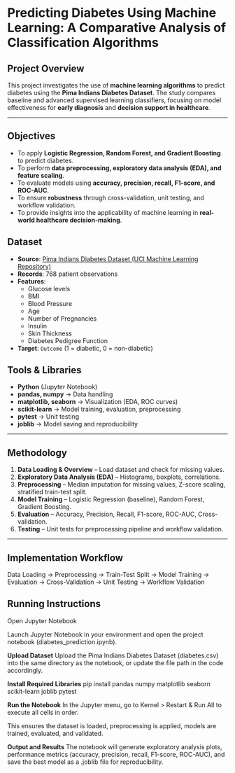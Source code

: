 # Predicting Diabetes Using Machine Learning: A Comparative Analysis of Classification Algorithms

##  Project Overview
This project investigates the use of **machine learning algorithms** to predict diabetes using the **Pima Indians Diabetes Dataset**. The study compares baseline and advanced supervised learning classifiers, focusing on model effectiveness for **early diagnosis** and **decision support in healthcare**.

---

## Objectives
- To apply **Logistic Regression, Random Forest, and Gradient Boosting** to predict diabetes.  
- To perform **data preprocessing, exploratory data analysis (EDA), and feature scaling**.  
- To evaluate models using **accuracy, precision, recall, F1-score, and ROC-AUC**.  
- To ensure **robustness** through cross-validation, unit testing, and workflow validation.  
- To provide insights into the applicability of machine learning in **real-world healthcare decision-making**.



##  Dataset
- **Source**: [Pima Indians Diabetes Dataset (UCI Machine Learning Repository)](https://www.kaggle.com/datasets/uciml/pima-indians-diabetes-database)  
- **Records**: 768 patient observations  
- **Features**:  
  - Glucose levels  
  - BMI  
  - Blood Pressure  
  - Age  
  - Number of Pregnancies  
  - Insulin  
  - Skin Thickness  
  - Diabetes Pedigree Function  
- **Target**: `Outcome` (1 = diabetic, 0 = non-diabetic)  


##  Tools & Libraries
- **Python** (Jupyter Notebook)  
- **pandas, numpy** → Data handling  
- **matplotlib, seaborn** → Visualization (EDA, ROC curves)  
- **scikit-learn** → Model training, evaluation, preprocessing  
- **pytest** → Unit testing  
- **joblib** → Model saving and reproducibility  

---

##  Methodology
1. **Data Loading & Overview** – Load dataset and check for missing values.  
2. **Exploratory Data Analysis (EDA)** – Histograms, boxplots, correlations.  
3. **Preprocessing** – Median imputation for missing values, Z-score scaling, stratified train-test split.  
4. **Model Training** – Logistic Regression (baseline), Random Forest, Gradient Boosting.  
5. **Evaluation** – Accuracy, Precision, Recall, F1-score, ROC-AUC, Cross-validation.  
6. **Testing** – Unit tests for preprocessing pipeline and workflow validation.  

---

##  Implementation Workflow

Data Loading → Preprocessing → Train-Test Split → Model Training → Evaluation → Cross-Validation → Unit Testing → Workflow Validation

## Running Instructions
Open Jupyter Notebook

Launch Jupyter Notebook in your environment and open the project notebook (diabetes_prediction.ipynb).

**Upload Dataset**
Upload the Pima Indians Diabetes Dataset (diabetes.csv) into the same directory as the notebook, or update the file path in the code accordingly.

**Install Required Libraries**
pip install pandas numpy matplotlib seaborn scikit-learn joblib pytest

**Run the Notebook**
In the Jupyter menu, go to Kernel > Restart & Run All to execute all cells in order.

This ensures the dataset is loaded, preprocessing is applied, models are trained, evaluated, and validated.

**Output and Results**
The notebook will generate exploratory analysis plots, performance metrics (accuracy, precision, recall, F1-score, ROC-AUC), and save the best model as a .joblib file for reproducibility.



